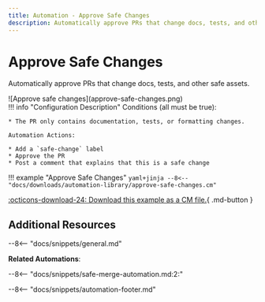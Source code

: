 ```yaml
---
title: Automation - Approve Safe Changes
description: Automatically approve PRs that change docs, tests, and other safe assets.
---
```

# Approve Safe Changes

Automatically approve PRs that change docs, tests, and other safe assets.

<div class="automationImage" style="align:right" markdown="1">![Approve safe changes](approve-safe-changes.png)</div>
<div class="automationDescription" markdown="1">
!!! info "Configuration Description"
    Conditions (all must be true):

    * The PR only contains documentation, tests, or formatting changes.

    Automation Actions:

    * Add a `safe-change` label
    * Approve the PR
    * Post a comment that explains that this is a safe change

</div>



!!! example "Approve Safe Changes"
    ```yaml+jinja
    --8<-- "docs/downloads/automation-library/approve-safe-changes.cm"
    ```
    <div class="result" markdown>
      <span>
      [:octicons-download-24: Download this example as a CM file.](/downloads/automation-library/approve-safe-changes.cm){ .md-button }
      </span>
    </div>

<style>


  </style>

## Additional Resources

--8<-- "docs/snippets/general.md"

**Related Automations**:

--8<-- "docs/snippets/safe-merge-automation.md:2:"

--8<-- "docs/snippets/automation-footer.md"